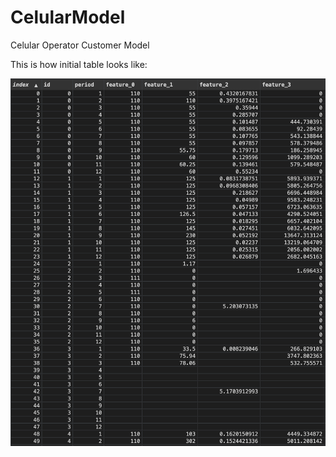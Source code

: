 # CelularModel
 Celular Operator Customer Model
 
 This is how initial table looks like:
 <p align='center'>
   <img src="img/tabular_data.png" alt="initial tabular data" width="600"/>
 </p>
